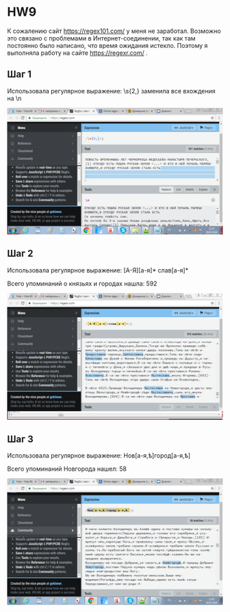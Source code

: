 # HW9
К сожалению сайт https://regex101.com/ у меня не заработал. Возможно это связано с проблемами в Интернет-соединении, так как там постоянно было написано, что время ожидания истекло. Поэтому я выполняла работу на сайте https://regexr.com/ .
## Шаг 1
Использовала регулярное выражение: \s{2,} заменила все вхождения на \n

![](https://github.com/karinagukasyan/HW9/blob/master/1.png)

## Шаг 2
Использовала регулярное выражение: [А-Я][а-я]* слав[а-я]* 

Всего упоминаний о князьях и городах нашла: 592

![](https://github.com/karinagukasyan/HW9/blob/master/2.png)
## Шаг 3
Использовала регулярное выражение: Нов[а-я,ѣ]город[а-я,ѣ]

Всего упоминаний Новгорода нашел: 58


![](https://github.com/karinagukasyan/HW9/blob/master/3.png)
